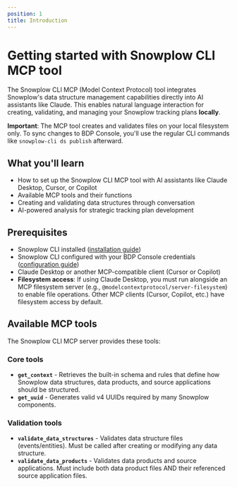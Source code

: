 ```yaml
---
position: 1
title: Introduction
---
```


# Getting started with Snowplow CLI MCP tool

The Snowplow CLI MCP (Model Context Protocol) tool integrates Snowplow's data structure management capabilities directly into AI assistants like Claude. This enables natural language interaction for creating, validating, and managing your Snowplow tracking plans **locally**.

**Important**: The MCP tool creates and validates files on your local filesystem only. To sync changes to BDP Console, you'll use the regular CLI commands like `snowplow-cli ds publish` afterward.

## What you'll learn

- How to set up the Snowplow CLI MCP tool with AI assistants like Claude Desktop, Cursor, or Copilot
- Available MCP tools and their functions  
- Creating and validating data structures through conversation
- AI-powered analysis for strategic tracking plan development

## Prerequisites

- Snowplow CLI installed ([installation guide](/docs/data-product-studio/snowplow-cli/#install))
- Snowplow CLI configured with your BDP Console credentials ([configuration guide](/docs/data-product-studio/snowplow-cli/#configure))
- Claude Desktop or another MCP-compatible client (Cursor or Copilot)
- **Filesystem access**: If using Claude Desktop, you must run alongside an MCP filesystem server (e.g., `@modelcontextprotocol/server-filesystem`) to enable file operations. Other MCP clients (Cursor, Copilot, etc.) have filesystem access by default.

## Available MCP tools

The Snowplow CLI MCP server provides these tools:

### Core tools

- **`get_context`** - Retrieves the built-in schema and rules that define how Snowplow data structures, data products, and source applications should be structured.
- **`get_uuid`** - Generates valid v4 UUIDs required by many Snowplow components.

### Validation tools

- **`validate_data_structures`** - Validates data structure files (events/entities). Must be called after creating or modifying any data structure.
- **`validate_data_products`** - Validates data products and source applications. Must include both data product files AND their referenced source application files.
